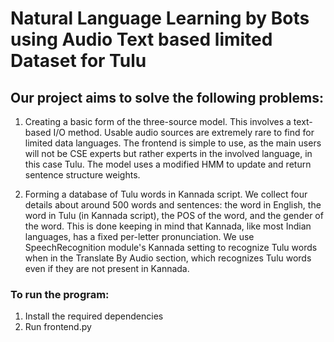 # Natural Language Learning by Bots using Audio Text based limited Dataset for Tulu
## Our project aims to solve the following problems:

1. Creating a basic form of the three-source model.
   This involves a text-based I/O method. Usable audio sources are extremely rare to find for limited data languages. The frontend is simple to use, as the main users      will not be CSE experts but rather experts in the involved language, in this case Tulu. The model uses a modified HMM to update and return sentence structure weights.

2. Forming a database of Tulu words in Kannada script.
   We collect four details about around 500 words and sentences: the word in English, the word in Tulu (in Kannada script), the POS of the word, and the gender of the      word. This is done keeping in mind that Kannada, like most Indian languages, has a fixed per-letter pronunciation. We use SpeechRecognition module's Kannada setting      to recognize Tulu words when in the Translate By Audio section, which recognizes Tulu words even if they are not present in Kannada. 

### To run the program:
1. Install the required dependencies
2. Run frontend.py
